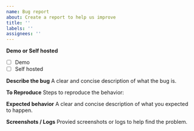 ```yaml
---
name: Bug report
about: Create a report to help us improve
title: ''
labels: ''
assignees: ''
---
```


**Demo or Self hosted**

- [ ] Demo
- [ ] Self hosted

**Describe the bug**
A clear and concise description of what the bug is.

**To Reproduce**
Steps to reproduce the behavior:

**Expected behavior**
A clear and concise description of what you expected to happen.

**Screenshots / Logs**
Provied screenshots or logs to help find the problem.
